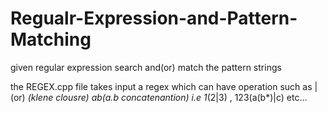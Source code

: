 # Regualr-Expression-and-Pattern-Matching
given regular expression  search and(or) match the pattern strings


the REGEX.cpp file takes input a regex which can have operation such as |(or) *(klene clousre) ab(a.b concatenantion)
i.e 1*(2|3) , 123(a(b*)|c) etc...
